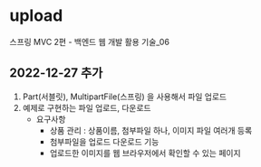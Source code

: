 # upload
스프링 MVC 2편 - 백엔드 웹 개발 활용 기술_06

## 2022-12-27 추가
1. Part(서블릿), MultipartFile(스프링) 을 사용해서 파일 업로드
2. 예제로 구현하는 파일 업로드, 다운로드
    - 요구사항
        - 상품 관리 : 상품이름, 첨부파일 하나, 이미지 파일 여러개 등록
        - 첨부파일을 업로드 다운로드 기능
        - 업로드한 이미지를 웹 브라우저에서 확인할 수 있는 페이지
